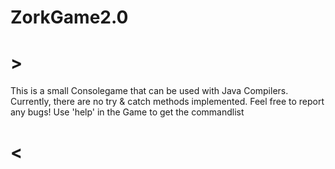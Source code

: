 # ZorkGame2.0
# >
  This is a small Consolegame that can be used with Java Compilers. 
  Currently, there are no try & catch methods implemented.
  Feel free to report any bugs!
  Use 'help' in the Game to get the commandlist
# <
